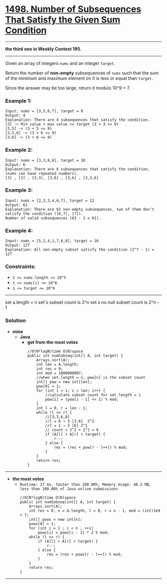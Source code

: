 # [1498. Number of Subsequences That Satisfy the Given Sum Condition](https://leetcode.com/problems/number-of-subsequences-that-satisfy-the-given-sum-condition/)

---

**the third one in Weekly Contest 195.**

---

Given an array of integers `nums` and an integer `target`.

Return the number of **non-empty** subsequences of `nums` such that the sum of the minimum and maximum element on it is less or equal than `target`.

Since the answer may be too large, return it modulo 10^9 + 7.

 

### Example 1:
```
Input: nums = [3,5,6,7], target = 9
Output: 4
Explanation: There are 4 subsequences that satisfy the condition.
[3] -> Min value + max value <= target (3 + 3 <= 9)
[3,5] -> (3 + 5 <= 9)
[3,5,6] -> (3 + 6 <= 9)
[3,6] -> (3 + 6 <= 9)
```

### Example 2:
```
Input: nums = [3,3,6,8], target = 10
Output: 6
Explanation: There are 6 subsequences that satisfy the condition. (nums can have repeated numbers).
[3] , [3] , [3,3], [3,6] , [3,6] , [3,3,6]
```

### Example 3:
```
Input: nums = [2,3,3,4,6,7], target = 12
Output: 61
Explanation: There are 63 non-empty subsequences, two of them don't satisfy the condition ([6,7], [7]).
Number of valid subsequences (63 - 2 = 61).
```

### Example 4:
```
Input: nums = [5,2,4,1,7,6,8], target = 16
Output: 127
Explanation: All non-empty subset satisfy the condition (2^7 - 1) = 127
``` 

### Constraints:
* `1 <= nums.length <= 10^5`
* `1 <= nums[i] <= 10^6`
* `1 <= target <= 10^6`

---


set a.length = n
set's subset count is 2^n
set.s no null subset count is 2^n - 1


### Solution
* **mine**
  * **Java**
    * **got from the most votes**
      ```
      //O(N*logN)time O(N)space
      public int numSubseq(int[] A, int target) {
          Arrays.sort(A);
          int len = A.length;
          int res = 0;
          int mod = 1000000007;
          //when set.length = n, pow[n] is the subset count
          int[] pow = new int[len];
          pow[0] = 1;
          for (int i = 1; i < len; i++) {
              //calculate subset count for set.length = i 
              pow[i] = (pow[i - 1] << 1) % mod;
          }
          int l = 0, r = len - 1;
          while (l <= r) {
              //[3,3,6,8]
              //l = 0 → 3 [3,6]  2^2
              //l = 1 → 3 [6] 2^1
              // count = 2^2 + 2^1 = 6
              if (A[l] + A[r] > target) {
                  r--;
              } else {
                  res = (res + pow[r - l++]) % mod;
              }
          }
          return res;
      }
      ```
  
  
  
---

* **the most votes**
  * `Runtime: 27 ms, faster than 100.00%, Memory Usage: 48.2 MB, less than 100.00% of Java online submissions`
    ```
    //O(N*logN)time O(N)space
    public int numSubseq(int[] A, int target) {
        Arrays.sort(A);
        int res = 0, n = A.length, l = 0, r = n - 1, mod = (int)1e9 + 7;
        int[] pows = new int[n];
        pows[0] = 1;
        for (int i = 1 ; i < n ; ++i)
            pows[i] = pows[i - 1] * 2 % mod;
        while (l <= r) {
            if (A[l] + A[r] > target) {
                r--;
            } else {
                res = (res + pows[r - l++]) % mod;
            }
        }
        return res;
    }
    ```



---
